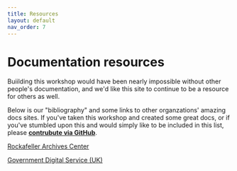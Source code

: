 ```yaml
---
title: Resources
layout: default
nav_order: 7
---
```


# Documentation resources

Buiilding this workshop would have been nearly impossible without other people's documentation, and we'd like this site to continue to be a resource for others as well. 

Below is our "bibliography" and some links to other organzations' amazing docs sites. If you've taken this workshop and created some great docs, or if you've stumbled upon this and would simply like to be included in this list, please **[contrubute via GitHub](http://github.com/ctodocs/ctod)**. 

[Rockafeller Archives Center](https://docs.rockarch.org/)

[Government Digital Service (UK)](https://tdt-documentation.london.cloudapps.digital/#technical-documentation-template)